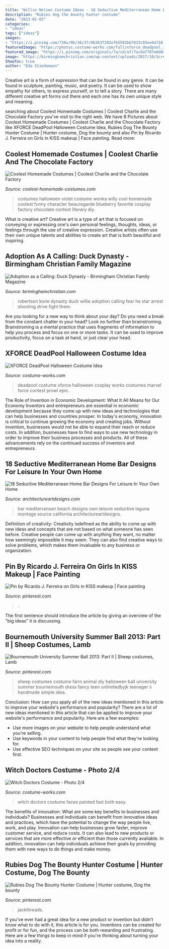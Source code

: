 ```yaml
---
title: "Willie Nelson Costume Ideas - 18 Seductive Mediterranean Home Bar Designs For Leisure In Your Own Home"
description: "Rubies dog the bounty hunter costume"
date: "2023-01-03"
categories:
- "ideas"
tags: ["ideas"]
images:
- "https://i.pinimg.com/736x/0b/36/37/0b3637202e7b5592bb7d33c93ee4a718.jpg"
featuredImage: "https://photos.costume-works.com/full/xforce_deadpool.jpg"
featured_image: "https://i.pinimg.com/originals/7a/cd/af/7acdaf787e6d844a09912d5d5b32482c.jpg"
image: "https://birminghamchristian.com/wp-content/uploads/2017/10/Screen-Shot-2017-10-25-at-10.53.35-PM.png"
ShowToc: true
author: "Eda Stiedemann"
---
```



Creative art is a form of expression that can be found in any genre. It can be found in sculpture, painting, music, and poetry. It can be used to show empathy for others, to express yourself, or to tell a story. There are many different creative art forms out there and each one has its own unique style and meaning.

	

		
searching about Coolest Homemade Costumes | Coolest Charlie and the Chocolate Factory you've visit to the right web. We have 8 Pictures about Coolest Homemade Costumes | Coolest Charlie and the Chocolate Factory like XFORCE DeadPool Halloween Costume Idea, Rubies Dog The Bounty Hunter Costume | Hunter costume, Dog the bounty and also Pin by Ricardo J. Ferreira on Girls in KISS makeup | Face painting. Read more:
		
    
## Coolest Homemade Costumes | Coolest Charlie And The Chocolate Factory

<img loading=lazy src="http://www.coolest-homemade-costumes.com/files/2014/10/violet-1.jpg" onerror="this.onerror=null;this.src='https://tse1.mm.bing.net/th?id=OIP.zLRFQj7-Z0e-fdOUBvy-hAHaMU&amp;pid=15.1';" alt="Coolest Homemade Costumes | Coolest Charlie and the Chocolate Factory">

_Source: coolest-homemade-costumes.com_

>costumes halloween violet costume wonka willy cool homemade coolest funny character beauregarde blueberry favorite cosplay factory chocolate contest literary diy. 

	

What is creative art?
Creative art is a type of art that is focused on conveying or expressing one's own personal feelings, thoughts, ideas, or feelings through the use of creative expression. Creative artists often use their own unique talents and abilities to create art that is both beautiful and inspiring.

    
## Adoption As A Calling: Duck Dynasty - Birmingham Christian Family Magazine

<img loading=lazy src="https://birminghamchristian.com/wp-content/uploads/2017/10/Screen-Shot-2017-10-25-at-10.53.35-PM.png" onerror="this.onerror=null;this.src='https://tse1.mm.bing.net/th?id=OIP.Ufj4T-eaYaeTQNW1Y181QwHaE4&amp;pid=15.1';" alt="Adoption as a Calling: Duck Dynasty - Birmingham Christian Family Magazine">

_Source: birminghamchristian.com_

>robertson korie dynasty duck willie adoption calling fear he star arrest shooting drive fight them. 

	

Are you looking for a new way to think about your day? Do you need a break from the constant chatter in your head? Look no further than brainstroming. Brainstroming is a mental practice that uses fragments of information to help you process and focus on one or more tasks. It can be used to improve productivity, focus on a task at hand, or just clear your head.

    
## XFORCE DeadPool Halloween Costume Idea

<img loading=lazy src="https://photos.costume-works.com/full/xforce_deadpool.jpg" onerror="this.onerror=null;this.src='https://tse1.mm.bing.net/th?id=OIP.kE7Kdp7TlcigJo9lXV_zkAHaNC&amp;pid=15.1';" alt="XFORCE DeadPool Halloween Costume Idea">

_Source: costume-works.com_

>deadpool costume xforce halloween cosplay works costumes marvel force contest prowl epic. 

	

The Role of Invention in Economic Development: What It All Means for Our Economy
Inventors and entrepreneurs are essential in economic development because they come up with new ideas and technologies that can help businesses and countries prosper. In today's economy, innovation is critical to continue growing the economy and creating jobs. Without invention, businesses would not be able to expand their reach or reduce costs. In addition, businesses have to find ways to use new technology in order to improve their business processes and products. All of these advancements rely on the continued success of inventors and entrepreneurs.

    
## 18 Seductive Mediterranean Home Bar Designs For Leisure In Your Own Home

<img loading=lazy src="https://www.architectureartdesigns.com/wp-content/uploads/2016/07/18-Seductive-Mediterranean-Home-Bar-Designs-For-Leisure-In-Your-Own-Home-7.jpg" onerror="this.onerror=null;this.src='https://tse4.mm.bing.net/th?id=OIP.LUsfT7OdwlnvA3Y73g4fkQHaE7&amp;pid=15.1';" alt="18 Seductive Mediterranean Home Bar Designs For Leisure In Your Own Home">

_Source: architectureartdesigns.com_

>bar mediterranean beach designs own leisure seductive laguna montage source california architectureartdesigns. 

	

Definition of creativity:
Creativity isdefined as the ability to come up with new ideas and concepts that are not based on what someone has seen before. Creative people can come up with anything they want, no matter how seemingly impossible it may seem. They can also find creative ways to solve problems, which makes them invaluable to any business or organization.

    
## Pin By Ricardo J. Ferreira On Girls In KISS Makeup | Face Painting

<img loading=lazy src="https://i.pinimg.com/736x/0b/36/37/0b3637202e7b5592bb7d33c93ee4a718.jpg" onerror="this.onerror=null;this.src='https://tse2.mm.bing.net/th?id=OIP.R-X2ntnEktf2vsmSsFSFLAHaJq&amp;pid=15.1';" alt="Pin by Ricardo J. Ferreira on Girls in KISS makeup | Face painting">

_Source: pinterest.com_

>. 

	

The first sentence should introduce the article by giving an overview of the "big ideas" it is discussing.

    
## Bournemouth University Summer Ball 2013: Part II | Sheep Costumes, Lamb

<img loading=lazy src="https://i.pinimg.com/originals/7a/cd/af/7acdaf787e6d844a09912d5d5b32482c.jpg" onerror="this.onerror=null;this.src='https://tse4.mm.bing.net/th?id=OIP.-ImdA6v-mn9I6RrG90Z37wHaLG&amp;pid=15.1';" alt="Bournemouth University Summer Ball 2013: Part II | Sheep costumes, Lamb">

_Source: pinterest.com_

>sheep costumes costume farm animal diy halloween ball university summer bournemouth dress fancy teen unlimitedbyjk teenager ii handmade simple idea. 

	

Conclusion: How can you apply all of the new ideas mentioned in this article to improve your website's performance and popularity?
There are a lot of new ideas mentioned in this article that can be applied to improve your website's performance and popularity. Here are a few examples: 
- Use more images on your website to help people understand what you're selling. 
- Use keywords in your content to help people find what they're looking for. 
- Use effective SEO techniques on your site so people see your content first.

    
## Witch Doctors Costume - Photo 2/4

<img loading=lazy src="https://photos.costume-works.com/full/witch_doctors1.jpg" onerror="this.onerror=null;this.src='https://tse1.mm.bing.net/th?id=OIP.vhHDIfBWbEq8W93Nmj3o-gHaJ3&amp;pid=15.1';" alt="Witch Doctors Costume - Photo 2/4">

_Source: costume-works.com_

>witch doctors costume faces painted fast both easy. 

	

The benefits of innovation: What are some key benefits to businesses and individuals?
Businesses and individuals can benefit from innovative ideas and practices, which have the potential to change the way people live, work, and play. Innovation can help businesses grow faster, improve customer service, and reduce costs. It can also lead to new products or services that are more effective or efficient than those currently available. In addition, innovation can help individuals achieve their goals by providing them with new ways to do things and make money.

    
## Rubies Dog The Bounty Hunter Costume | Hunter Costume, Dog The Bounty

<img loading=lazy src="https://i.pinimg.com/originals/dc/1e/e8/dc1ee848c0f8d8f2f7fa54b5c24aa906.jpg" onerror="this.onerror=null;this.src='https://tse3.mm.bing.net/th?id=OIP.RGmKGij_6lbE0-1gd7oc9gHaLH&amp;pid=15.1';" alt="Rubies Dog The Bounty Hunter Costume | Hunter costume, Dog the bounty">

_Source: pinterest.com_

>jackthreads. 

	

If you've ever had a great idea for a new product or invention but didn't know what to do with it, this article is for you. Inventions can be created for profit or for fun, and the process can be both rewarding and frustrating. Here are a few things to keep in mind if you're thinking about turning your idea into a reality.

